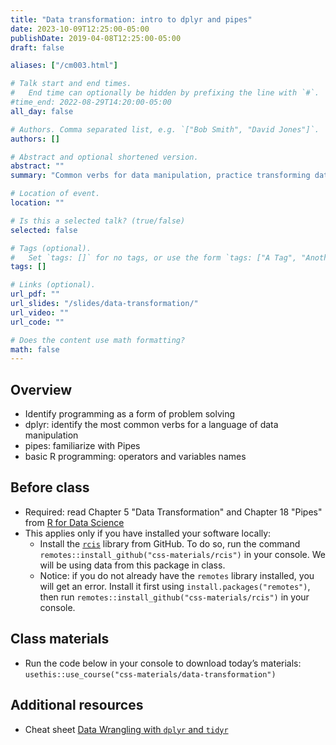 ```yaml
---
title: "Data transformation: intro to dplyr and pipes"
date: 2023-10-09T12:25:00-05:00
publishDate: 2019-04-08T12:25:00-05:00
draft: false

aliases: ["/cm003.html"]

# Talk start and end times.
#   End time can optionally be hidden by prefixing the line with `#`.
#time_end: 2022-08-29T14:20:00-05:00
all_day: false

# Authors. Comma separated list, e.g. `["Bob Smith", "David Jones"]`.
authors: []

# Abstract and optional shortened version.
abstract: ""
summary: "Common verbs for data manipulation, practice transforming data frames using dplyr, and intro to pipes."

# Location of event.
location: ""

# Is this a selected talk? (true/false)
selected: false

# Tags (optional).
#   Set `tags: []` for no tags, or use the form `tags: ["A Tag", "Another Tag"]` for one or more tags.
tags: []

# Links (optional).
url_pdf: ""
url_slides: "/slides/data-transformation/"
url_video: ""
url_code: ""

# Does the content use math formatting?
math: false
---
```




## Overview

* Identify programming as a form of problem solving
* dplyr: identify the most common verbs for a language of data manipulation
* pipes: familiarize with Pipes
* basic R programming: operators and variables names


## Before class

* Required: read Chapter 5 "Data Transformation" and Chapter 18 "Pipes" from [R for Data Science](http://r4ds.had.co.nz/)
* This applies only if you have installed your software locally: 
    * Install the [`rcis`](https://github.com/css-materials/rcis) library from GitHub. To do so, run the command `remotes::install_github("css-materials/rcis")` in your console. We will be using data from this package in class.
    * Notice: if you do not already have the `remotes` library installed, you will get an error. Install it first using `install.packages("remotes")`, then run `remotes::install_github("css-materials/rcis")` in your console.
    

## Class materials

* Run the code below in your console to download today’s materials: `usethis::use_course("css-materials/data-transformation")`

## Additional resources

* Cheat sheet [Data Wrangling with `dplyr` and `tidyr`](https://www.rstudio.com/wp-content/uploads/2015/02/data-wrangling-cheatsheet.pdf)


<!--
* [Computer programming as a form of problem solving](/notes/problem-solving/)
* [`dplyr` in brief](/notes/dplyr/)
* [Practice transforming college education data](/notes/transform-college/)
* [Pipes in R](/notes/pipes/) taken from "Functions" lecture of Oct 25
* Complete your peer evaluations for homework 01. Review the following:
    * [General Homework Rubric](/faq/homework-evaluations/)
    * [Performing peer review](/faq/peer-evaluations/)
    * To find which peers you will evaluate:
        * Navigate to the [course organization page on GitHub](https://github.coecis.cornell.edu/cis-fa22)
        * Find the `hw01` repos you can see that are not your own repo
        * Open the repos and find the pull request. You can then initiate a [code review](https://github.com/features/code-review) to leave detailed feedback.
-->
